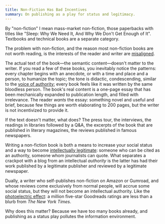 ```yaml
---
title: Non-Fiction Has Bad Incentives
summary: On publishing as a play for status and legitimacy.
---
```


By "non-fiction" I mean mass-market non-fiction, those paperbacks with titles like "Sleep: Why We Need It, And Why We Don't Get Enough of It". Textbooks and technical books are a separate category.

The problem with non-fiction, and the reason most non-fiction books are not worth reading, is the interests of the reader and writer are [misaligned][pap].

The actual text of the book—the semantic content—doesn't matter to the writer. If you read a few of these books, you inevitably notice the patterns: every chapter begins with an anecdote, or with a time and place and a person, to humanize the topic; the tone is didactic, condescending, similar to the [voice of authority][voi]; every book feels like it was written by the same bloodless person. The book's real content is a one-page essay that has been mechanically expanded to publication length, and filled with irrelevance. The reader _wants_ the essay: something novel and useful and brief, because few things are worth elaborating to 200 pages, but the writer is not incentivized to provide it.

If the text doesn't matter, what does? The press tour, the interviews, the readings in libraries followed by a Q&A, the excerpts of the book that are published in literary magazines, the reviews published in famous newspapers.

Writing a non-fiction book is both a means to increase your social status and a way to become [intellectually legitimate][legit]: someone who can be cited as an authority, someone whom journalists can quote. What separates a crackpot with a blog from an intellectual _authority_ is the latter has had their work published by a legitimate publisher and reviewed by a legitimate newspaper.

Dually, a writer who self-publishes non-fiction on Amazon or Gumroad, and whose reviews come exclusively from normal people, will accrue some social status, but they will not become an intellectual authority. Like the [photoelectric effect][phot]: a million five-star Goodreads ratings are less than a blurb from _The New York Times_.

Why does this matter? Because we have too many books already, and publishing as a status play pollutes the information environment.

[voi]: https://gwern.net/scaling-hypothesis#critiquing-the-critics
[phot]: https://en.wikipedia.org/wiki/Photoelectric_effect
[legit]: https://samoburja.com/intellectual-legitimacy/
[pap]: https://en.wikipedia.org/wiki/Principal%E2%80%93agent_problem
